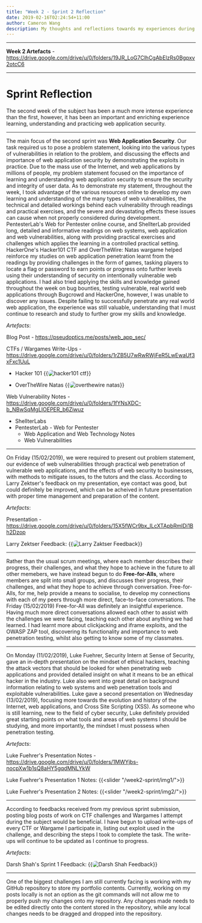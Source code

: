 ```yaml
---
title: "Week 2 - Sprint 2 Reflection"
date: 2019-02-16T02:24:54+11:00
author: Cameron Wang
description: My thoughts and reflections towards my experiences during the second week of the subject. 
---
```

---

**Week 2 Artefacts** - https://drive.google.com/drive/u/0/folders/19JR_LoG7ClhCgAbElzRs0Bgpxv2otcC6

---

# Sprint Reflection

The second week of the subject has been a much more intense experience than the first, however, it has been an important and enriching experience learning, understanding and practicing
web application security.

---

The main focus of the second sprint was **Web Application Security**. Our task required us to pose a problem statement, looking into the various types of vulnerabilities in relation to the problem, and discussing the effects and importance of web application security
by demonstrating the exploits in practice. Due to the mass use of the Internet, and web applications by millions of people, my problem statement focused on the importance of learning and understanding web application security to ensure the security
and integrity of user data. As to demonstrate my statement, throughout the week, I took advantage of the various resources online to develop my own learning and understanding of the many types of web vulnerabilities, the technical and detailed workings
behind each vulnerability through readings and practical exercises, and the severe and devastating effects these issues can cause when not properly considered during development. PentesterLab's Web for Pentester online course, and ShellterLab provided long,
detailed and informative readings on web systems, web application and web vulnerabilities, along with providing practical exercises and challenges which applies the learning in a controlled practical setting. HackerOne's Hacker101 CTF and OverTheWire: Natas wargame
helped reinforce my studies on web application penetration learnt from the readings by providing challenges in the form of games, tasking players to locate a flag or password to earn points or progress onto further levels using their understanding of security
on intentionally vulnerable web applications. I had also tried applying the skills and knowledge gained throughout the week on bug bounties, testing vulnerable, real world web applications through Bugcrowd and HackerOne, however, I was unable to discover any
issues. Despite failing to successfully penetrate any real world web application, the experience was still valuable, understanding that I must continue to research and study to further grow my skills and knowledge.

*Artefacts*:

Blog Post - https://pseudoptics.me/posts/web_app_sec/

CTFs / Wargames Write-Ups - https://drive.google.com/drive/u/0/folders/1rZB5U7wRwRWjFeR5LwEwaUf3xFxc1UuL

- Hacker 101
{{<image src="/img/hacker101_ctf.jpg" alt="hacker101 ctf" position="center" style="border-radius: 8px;">}}
	
- OverTheWire Natas
{{<image src="/img/overthewire_natas.jpg" alt="overthewire natas" position="center" style="border-radius: 8px;">}}
	
Web Vulnerability Notes - https://drive.google.com/drive/u/0/folders/1fYNsXDC-b_NBwSqMgLIOEPER_b6Ziwuz

- ShellterLabs
- PentesterLab - Web for Pentester
	- Web Application and Web Technology Notes
	- Web Vulnerabilities
	
---

On Friday (15/02/2019), we were required to present out problem statement, our evidence of web vulnerabilities through practical web penetration of vulnerable web applications, and the effects of web security to businesses, with methods to mitigate issues, to the tutors
and the class. According to Larry Zektser's feedback on my presentation, eye contact was good, but could definitely be improved, which can be acheived in future presentation with proper time management and preparation of the content.

*Artefacts*:

Presentation - https://drive.google.com/drive/u/0/folders/15X5fWCr9bx_ILcXTApbRmlDi1Bh2Dzop

Larry Zektser Feedback:
{{<image src="/img/larry_feedback.jpg" alt="Larry Zaktser Feedback" position="center" style="border-radius: 8px;">}}

---

Rather than the usual scrum meetings, where each member describes their progress, their challenges, and what they hope to achieve in the future to all other memebers, we have instead begun to do **Free-for-Alls**, where members are split into small groups, and discusses
their progress, their challenges, and what they hope to achieve through conversation. Free-for-Alls, for me, help provide a means to socialise, to develop my connections with each of my peers through more direct, face-to-face conversations. The Friday (15/02/2019) Free-for-All
was definitely an insightful experience. Having much more direct conversations allowed each other to assist with the challenges we were facing, teaching each other about anything we had learned. I had learnt more about clickjacking and iframe exploits, and the OWASP ZAP tool,
discovering its functionality and importance to web penetration testing, whilst also getting to know some of my classmates.

---

On Monday (11/02/2019), Luke Fuehrer, Security Intern at Sense of Security, gave an in-depth presentation on the mindset of ethical hackers, teaching the attack vectors that should be looked for when penetrating web applications and provided detailed insight on what it means to be
an ethical hacker in the industry. Luke also went into great detail on background information relating to web systems and web penetration tools and exploitable vulnerabilities. Luke gave a second presentation on Wednesday (13/02/2019), focusing more towards the evolution and history
of the Internet, web applications, and Cross Site Scripting (XSS). As someone who is still learning, new to the field of cyber security, Luke definitely provided great starting points on what tools and areas of web systems I should be studying, and more importantly, the mindset I must
possess when penetration testing.

*Artefacts*:

Luke Fuehrer's Presentation Notes - https://drive.google.com/drive/u/0/folders/1MWYjbs-nocpXw1b1sQ8aHY5gqdMNLYkW

Luke Fuehrer's Presentation 1 Notes:
{{<slider "/week2-sprint/img1/">}}

Luke Fuehrer's Presentation 2 Notes:
{{<slider "/week2-sprint/img2/">}}

---

According to feedbacks received from my previous sprint submission, posting blog posts of work on CTF challenges and Wargames I attempt during the subject would be beneficial. I have begun to upload write-ups of every CTF or Wargame I participate in, listing out exploit used in the challenge,
and describing the steps I took to complete the task. The write-ups will continue to be updated as I continue to progress.

*Artefacts*:

Darsh Shah's Sprint 1 Feedback:
{{<image src="/img/darsh_feedback.png" alt="Darsh Shah Feedback" position="center" style="border-radius: 8px;">}}

---

One of the biggest challenges I am still currently facing is working with my GitHub repository to store my portfolio contents. Currently, working on my posts locally is not an option as the git commands will not allow me to properly push my changes onto my repository. Any changes made needs to be edited directly onto the content stored in the repository, while any local changes needs to be dragged and dropped into the repository.
